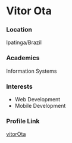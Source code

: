 # Vitor Ota

### Location

Ipatinga/Brazil

### Academics

Information Systems

### Interests

- Web Development
- Mobile Development

### Profile Link

[vitorOta](https://github.com/vitorOta)
